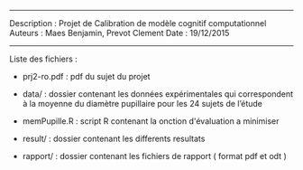 -------------------
Description  : Projet de Calibration de modèle cognitif computationnel
Auteurs      : Maes Benjamin, Prevot Clement
Date         : 19/12/2015

-------------------
Liste des fichiers :

- prj2-ro.pdf    : pdf du sujet du projet

- data/          : dossier contenant les données expérimentales qui correspondent à la moyenne du diamètre pupillaire pour les 24 sujets de l’étude

- memPupille.R   : script R contenant la onction d'évaluation a minimiser

- result/        : dossier contenant les differents resultats

- rapport/		 : dossier contenant les fichiers de rapport ( format pdf et odt ) 
